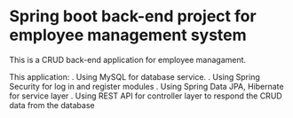 # Spring boot back-end project for employee management system

This is a CRUD back-end application for employee managament.

This application: 
	. Using MySQL for database service.
	. Using Spring Security for log in and register modules
	. Using Spring Data JPA, Hibernate for service layer
	. Using REST API for controller layer to respond the CRUD data from the database 
